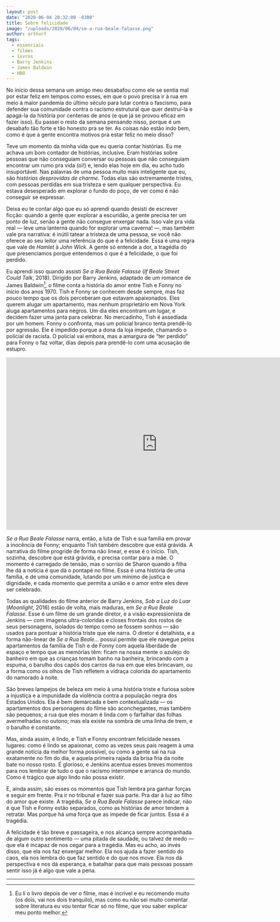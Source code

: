 ```yaml
---
layout: post
date: "2020-06-04 20:32:00 -0300"
title: Sobre felicidade
image: "/uploads/2020/06/04/se-a-rua-beale-falasse.png"
author: arthurf
tags:
  - essenciais
  - filmes
  - livros
  - Barry Jenkins
  - James Baldwin
  - HBO
---
```



No início dessa semana um amigo meu desabafou como ele se sentia mal por estar feliz em tempos como esses, em que o povo precisa ir à rua em meio à maior pandemia do último século para lutar contra o fascismo, para defender sua comunidade contra o racismo estrutural que quer destruí-la e apagá-la da história por centenas de anos (e que já se provou eficaz em fazer isso). Eu passei o resto da semana pensando nisso, porque é um desabafo tão forte e tão honesto pra se ter. As coisas não estão indo bem, como é que a gente encontra motivos pra estar feliz no meio disso?

Teve um momento da minha vida que eu queria contar histórias. Eu me achava um bom contador de histórias, inclusive. Eram histórias sobre pessoas que não conseguiam conversar ou pessoas que não conseguiam encontrar um rumo pra vida (oi!) e, lendo elas hoje em dia, eu acho tudo insuportável. Nas palavras de uma pessoa muito mais inteligente que eu, são _histórias desprovidas de charme_. Todas elas são extremamente tristes, com pessoas perdidas em sua tristeza e sem qualquer perspectiva. Eu estava desesperado em explorar o fundo do poço, de ver como é não conseguir se expressar.

Deixa eu te contar algo que eu só aprendi quando desisti de escrever ficção: quando a gente quer explorar a escuridão, a gente precisa ter um ponto de luz, senão a gente não consegue enxergar nada. Isso vale pra vida real — leve uma lanterna quando for explorar uma caverna! —, mas também vale pra narrativa: é inútil tatear a tristeza de uma pessoa, se você não oferece ao seu leitor uma referência do que é a felicidade. Essa é uma regra que vale de _Hamlet_ à _John Wick_. A gente só entende a dor, a tragédia do que presenciamos porque entendemos o que é a felicidade, o que foi perdido.

Eu aprendi isso quando assisti _Se a Rua Beale Falasse_ (_If Beale Street Could Talk_, 2018). Dirigido por Barry Jenkins, adaptado de um romance de James Baldwin[^1], o filme conta a história do amor entre Tish e Fonny no início dos anos 1970. Tish e Fonny se conhecem desde sempre, mas faz pouco tempo que os dois perceberam que estavam apaixonados. Eles querem alugar um apartamento, mas nenhum proprietário em Nova York aluga apartamentos para negros. Um dia eles encontram um lugar, e decidem fazer uma janta para celebrar. No mercadinho, Tish é assediada por um homem. Fonny o confronta, mas um policial branco tenta prendê-lo por agressão. Ele é impedido porque a dona da loja impede, chamando o policial de racista. O policial vai embora, mas a amargura de “ter perdido” para Fonny o faz voltar, dias depois para prendê-lo com uma acusação de estupro.

<iframe width="806" height="461" src="https://www.youtube.com/embed/t6Bt-QLPJa0" frameborder="0" allow="accelerometer; autoplay; encrypted-media; gyroscope; picture-in-picture" allowfullscreen></iframe>

_Se a Rua Beale Falasse_ narra, então, a luta de Tish e sua família em provar a inocência de Fonny; enquanto Tish também descobre que está grávida. A narrativa do filme progride de forma não linear, e esse é o início. Tish, sozinha, descobre que está grávida, e precisa contar para a mãe. O momento é carregado de tensão, mas o sorriso de Sharon quando a filha lhe dá a notícia é que dá o pontapé no filme. Essa é uma história de uma família, e de uma comunidade, lutando por um mínimo de justiça e dignidade, e cada momento que permita a união e o amor entre eles deve ser celebrado.

Todas as qualidades do filme anterior de Barry Jenkins, _Sob a Luz do Luar_ (_Moonlight_, 2016) estão de volta, mais maduras, em _Se a Rua Beale Falasse_. Esse é um filme de um grande diretor, e a visão expressionista de Jenkins — com imagens ultra-coloridas e closes frontais dos rostos de seus personagens, isolados do tempo como se fossem sonhos — são usados para pontuar a história triste que ele narra. O diretor é detalhista, e a forma não-linear de _Se a Rua Beale…_ possui permite que ele navegue pelos apartamentos da família de Tish e de Fonny com aquela liberdade de espaço e tempo que as memórias têm: ficam na nossa mente o azulejo do banheiro em que as crianças tomam banho na banheira, brincando com a espuma, o barulho dos capôs dos carros da rua em que eles brincavam, ou a forma como os olhos de Tish refletem a vidraça colorida do apartamento do namorado à noite.

São breves lampejos de beleza em meio à uma história triste e furiosa sobre a injustiça e a impunidade da violência contra a população negra dos Estados Unidos. Ela é bem demarcada e bem contextualizada — os apartamentos dos personagens do filme são aconchegantes, mas também são pequenos; a rua que eles moram é linda com o farfalhar das folhas avermelhadas no outono; mas ela existe na sombra de uma linha de trem, e o barulho é constante.

Mas, ainda assim, é lindo, e Tish e Fonny encontram felicidade nesses lugares: como é lindo se apaixonar, como as vezes seus pais reagem à uma grande notícia da melhor forma possível, ou como a gente sai na rua exatamente no fim do dia, e aquela primeira rajada da brisa fria da noite bate no nosso rosto. É glorioso, e Jenkins acentua esses breves momentos para nos lembrar de tudo o que o racismo interrompe e arranca do mundo. Como é trágico que algo lindo não possa existir.

E, ainda assim, são esses os momentos que Tish lembra pra ganhar forças e seguir em frente. Pra ir no tribunal e fazer sua parte. Pra dar à luz ao filho do amor que existe. A tragédia, _Se a Rua Beale Falasse_ parece indicar, não é que Tish e Fonny estão separados, como as histórias de amor tendem a retratar. Mas porque há uma força que as impede de ficar juntos. Essa é a tragédia.

A felicidade é tão breve e passageira, e nos alcança sempre acompanhada de algum outro sentimento — uma pitada de saudade, ou talvez de medo — que ela é incapaz de nos cegar para a tragédia. Mas eu acho, ao invés disso, que ela nos faz enxergar melhor. Ela nos ajuda a fazer sentido do caos, ela nos lembra do que faz sentido e do que nos move. Ela nos dá perspectiva e nos dá esperança, e batalhar para que mais pessoas possam sentir isso já é algo que vale a pena.

***

[^1]: Eu li o livro depois de ver o filme, mas é incrível e eu recomendo muito (os dois, vai nos dois tranquilo), mas como eu não sei muito comentar sobre literatura eu vou tentar ficar só no filme, que vou saber explicar meu ponto melhor.
